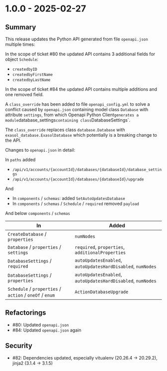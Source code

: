 # 1.0.0 - 2025-02-27

## Summary

This release updates the Python API generated from file `openapi.json` multiple times:

In the scope of ticket #80 the updated API contains 3 additional fields for object `Schedule`:
* `createdbyID`
* `createdbyFirstName`
* `createdbyLastName`

In the scope of ticket #84 the updated API contains multiple additions and one removed field.

A `class_override` has been added to file `openapi_config.yml` to solve a conflict caused by `openapi.json` containing model class `Database` with attribute `settings`, from which Openapi Python Client` generates a module `database_settings` containing class `DatabaseSettings`.

The `class_override` replaces class `database.Database` with `exasol_database.ExasolDatabase` which potentially is a breaking change to the API.

Changes to `openapi.json` in detail:

In `paths` added
* `/api/v1/accounts/{accountId}/databases/{databaseId}/database_settings`
* `/api/v1/accounts/{accountId}/databases/{databaseId}/upgrade`

And
* In `components` / `schemas`: added `SetAutoUpdatesDatabase`
* In `components` / `schemas` / `Schedule` / `required` removed `payload`

And below `components` / `schemas`

| In | Added |
|----|-------|
| `CreateDatabase` / `properties` | `numNodes` |
| `Database` / `properties` / `settings` | `required`, `properties`, `additionalProperties` |
| `DatabaseSettings` / `required` | `autoUpdatesEnabled`, `autoUpdatesHardDisabled`, `numNodes` |
| `DatabaseSettings` / `properties` | `autoUpdatesEnabled`, `autoUpdatesHardDisabled`, `numNodes` |
| `Schedule` / `properties` / `action` / `oneOf` / `enum` | `ActionDatabaseUpgrade` |

## Refactorings

* #80: Updated `openapi.json`
* #84: Updated `openapi.json` again

## Security
 * #82: Dependencies updated, especially vitualenv (20.26.4 -> 20.29.2), jinja2 (3.1.4 -> 3.1.5)
